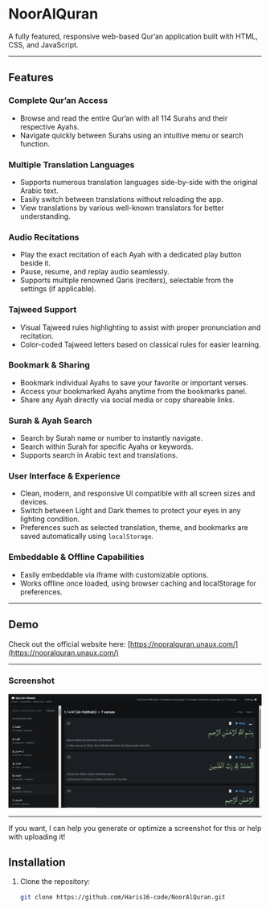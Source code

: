 # NoorAlQuran

A fully featured, responsive web-based Qur’an application built with HTML, CSS, and JavaScript.

---

## Features

### Complete Qur’an Access
- Browse and read the entire Qur’an with all 114 Surahs and their respective Ayahs.
- Navigate quickly between Surahs using an intuitive menu or search function.

### Multiple Translation Languages
- Supports numerous translation languages side-by-side with the original Arabic text.
- Easily switch between translations without reloading the app.
- View translations by various well-known translators for better understanding.

### Audio Recitations
- Play the exact recitation of each Ayah with a dedicated play button beside it.
- Pause, resume, and replay audio seamlessly.
- Supports multiple renowned Qaris (reciters), selectable from the settings (if applicable).

### Tajweed Support
- Visual Tajweed rules highlighting to assist with proper pronunciation and recitation.
- Color-coded Tajweed letters based on classical rules for easier learning.

### Bookmark & Sharing
- Bookmark individual Ayahs to save your favorite or important verses.
- Access your bookmarked Ayahs anytime from the bookmarks panel.
- Share any Ayah directly via social media or copy shareable links.

### Surah & Ayah Search
- Search by Surah name or number to instantly navigate.
- Search within Surah for specific Ayahs or keywords.
- Supports search in Arabic text and translations.

### User Interface & Experience
- Clean, modern, and responsive UI compatible with all screen sizes and devices.
- Switch between Light and Dark themes to protect your eyes in any lighting condition.
- Preferences such as selected translation, theme, and bookmarks are saved automatically using `localStorage`.

### Embeddable & Offline Capabilities
- Easily embeddable via iframe with customizable options.
- Works offline once loaded, using browser caching and localStorage for preferences.

---

## Demo

Check out the official website here: [https://nooralquran.unaux.com/](https://nooralquran.unaux.com/)

---

### Screenshot
![Quran App Demo](demo.PNG)




---

If you want, I can help you generate or optimize a screenshot for this or help with uploading it!


## Installation

1. Clone the repository:
   ```bash
   git clone https://github.com/Haris16-code/NoorAlQuran.git

